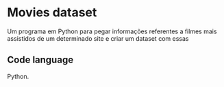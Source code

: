 # Movies dataset
Um programa em Python para pegar informações referentes a filmes mais assistidos de um determinado site e criar
um dataset com essas 

## Code language
Python.

